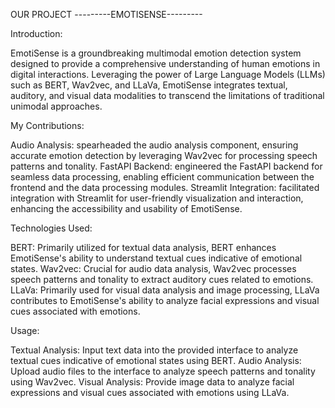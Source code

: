 OUR PROJECT ---------EMOTISENSE---------

Introduction:

EmotiSense is a groundbreaking multimodal emotion detection system designed to provide a comprehensive understanding of human emotions in digital interactions. Leveraging the power of Large Language Models (LLMs) such as BERT, Wav2vec, and LLaVa, EmotiSense integrates textual, auditory, and visual data modalities to transcend the limitations of traditional unimodal approaches.

My Contributions:

Audio Analysis: spearheaded the audio analysis component, ensuring accurate emotion detection by leveraging Wav2vec for processing speech patterns and tonality.
FastAPI Backend: engineered the FastAPI backend for seamless data processing, enabling efficient communication between the frontend and the data processing modules.
Streamlit Integration: facilitated integration with Streamlit for user-friendly visualization and interaction, enhancing the accessibility and usability of EmotiSense.

Technologies Used:

BERT: Primarily utilized for textual data analysis, BERT enhances EmotiSense's ability to understand textual cues indicative of emotional states.
Wav2vec: Crucial for audio data analysis, Wav2vec processes speech patterns and tonality to extract auditory cues related to emotions.
LLaVa: Primarily used for visual data analysis and image processing, LLaVa contributes to EmotiSense's ability to analyze facial expressions and visual cues associated with emotions.


Usage:

Textual Analysis: Input text data into the provided interface to analyze textual cues indicative of emotional states using BERT.
Audio Analysis: Upload audio files to the interface to analyze speech patterns and tonality using Wav2vec.
Visual Analysis: Provide image data to analyze facial expressions and visual cues associated with emotions using LLaVa.

